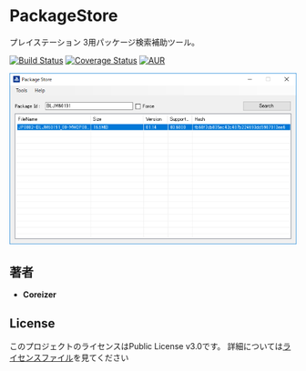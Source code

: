 # PackageStore

プレイステーション 3用パッケージ検索補助ツール。

[![Build Status](https://travis-ci.org/AlphaNyne/PackageStore.svg?branch=master)](https://travis-ci.org/AlphaNyne/PackageStore)
[![Coverage Status](https://coveralls.io/repos/github/AlphaNyne/PackageStore/badge.svg?branch=master)](https://coveralls.io/github/AlphaNyne/PackageStore?branch=master)
[![AUR](https://img.shields.io/github/license/AlphaNyne/PackageStore.svg)](LICENSE)

<img src="./doc/PackageStore.png">

## 著者

* **Coreizer**

## License

このプロジェクトのライセンスはPublic License v3.0です。 詳細については[ライセンスファイル](LICENSE)を見てください
